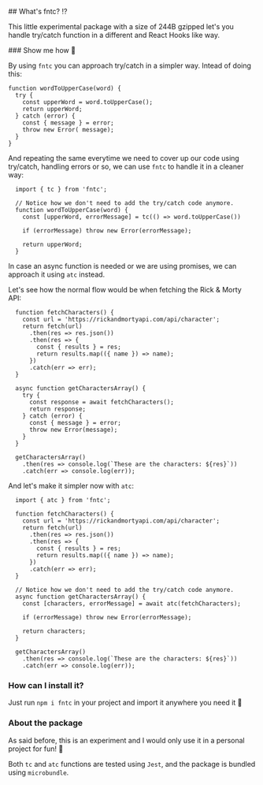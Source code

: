 ## What's fntc? ⁉️

This little experimental package with a size of 244B gzipped let's you handle try/catch function in a different and React Hooks like way.

### Show me how 💪

By using `fntc` you can approach try/catch in a simpler way.
Intead of doing this:

```
function wordToUpperCase(word) {
  try {
    const upperWord = word.toUpperCase();
    return upperWord;
  } catch (error) {
    const { message } = error;
    throw new Error( message);
  }
}
```

And repeating the same everytime we need to cover up our code using try/catch, handling errors or so, we can use `fntc` to handle it in a cleaner way:

```
  import { tc } from 'fntc';

  // Notice how we don't need to add the try/catch code anymore.
  function wordToUpperCase(word) {
    const [upperWord, errorMessage] = tc(() => word.toUpperCase())

    if (errorMessage) throw new Error(errorMessage);

    return upperWord;
  }
```

In case an async function is needed or we are using promises, we can approach it using `atc` instead.

Let's see how the normal flow would be when fetching the Rick & Morty API:

```
  function fetchCharacters() {
    const url = 'https://rickandmortyapi.com/api/character';
    return fetch(url)
      .then(res => res.json())
      .then(res => {
        const { results } = res;
        return results.map(({ name }) => name);
      })
      .catch(err => err);
  }

  async function getCharactersArray() {
    try {
      const response = await fetchCharacters();
      return response;
    } catch (error) {
      const { message } = error;
      throw new Error(message);
    }
  }

  getCharactersArray()
    .then(res => console.log(`These are the characters: ${res}`))
    .catch(err => console.log(err));
```

And let's make it simpler now with `atc`:

```
  import { atc } from 'fntc';

  function fetchCharacters() {
    const url = 'https://rickandmortyapi.com/api/character';
    return fetch(url)
      .then(res => res.json())
      .then(res => {
        const { results } = res;
        return results.map(({ name }) => name);
      })
      .catch(err => err);
  }

  // Notice how we don't need to add the try/catch code anymore.
  async function getCharactersArray() {
    const [characters, errorMessage] = await atc(fetchCharacters);

    if (errorMessage) throw new Error(errorMessage);

    return characters;
  }

  getCharactersArray()
    .then(res => console.log(`These are the characters: ${res}`))
    .catch(err => console.log(err));
```

### How can I install it?

Just run `npm i fntc` in your project and import it anywhere you need it 🚀

### About the package

As said before, this is an experiment and I would only use it in a personal project for fun! 🎉

Both `tc` and `atc` functions are tested using `Jest`, and the package is bundled using `microbundle`.